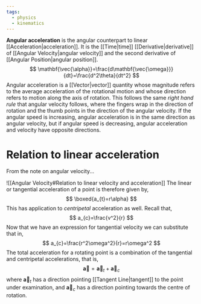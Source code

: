 ```yaml
---
tags:
  - physics
  - kinematics
---
```

**Angular acceleration** is the angular counterpart to linear [[Acceleration|acceleration]]. It is the [[Time|time]] [[Derivative|derivative]] of [[Angular Velocity|angular velocity]] and the second derivative of [[Angular Position|angular position]]. 
$$
\mathbf{\vec{\alpha}}=\frac{d\mathbf{\vec{\omega}}}{dt}=\frac{d^2\theta}{dt^2}
$$
Angular acceleration is a [[Vector|vector]] quantity whose magnitude refers to the average acceleration of the rotational motion and whose direction refers to motion along the axis of rotation. This follows the same *right hand rule* that angular velocity follows, where the fingers wrap in the direction of rotation and the thumb points in the direction of the angular velocity. If the angular speed is increasing, angular acceleration is in the same direction as angular velocity, but if angular speed is decreasing, angular acceleration and velocity have opposite directions. 

# Relation to linear acceleration
From the note on angular velocity...

![[Angular Velocity#Relation to linear velocity and acceleration]]
The linear or tangential acceleration of a point is therefore given by,
$$
\boxed{a_{t}=r\alpha}
$$
This has application to *centripetal* acceleration as well. Recall that,
$$
a_{c}=\frac{v^2}{r}
$$
Now that we have an expression for tangential velocity we can substitute that in,
$$
a_{c}=\frac{r^2\omega^2}{r}=r\omega^2
$$
The total acceleration for a rotating point is a combination of the tangential and centripetal accelerations, that is,
$$
\mathbf{\vec{a}}=\mathbf{\vec{a}}_{t}+\mathbf{\vec{a}}_{c}
$$
where $\mathbf{\vec{a}}_{t}$ has a direction pointing [[Tangent Line|tangent]] to the point under examination, and $\mathbf{\vec{a}}_{c}$ has a direction pointing towards the centre of rotation.